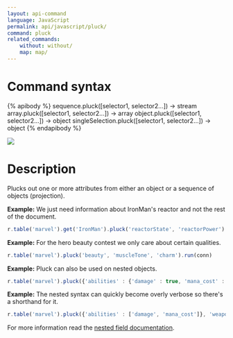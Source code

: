```yaml
---
layout: api-command
language: JavaScript
permalink: api/javascript/pluck/
command: pluck
related_commands:
    without: without/
    map: map/
---
```


# Command syntax #

{% apibody %}
sequence.pluck([selector1, selector2...]) &rarr; stream
array.pluck([selector1, selector2...]) &rarr; array
object.pluck([selector1, selector2...]) &rarr; object
singleSelection.pluck([selector1, selector2...]) &rarr; object
{% endapibody %}

<img src="/assets/images/docs/api_illustrations/pluck.png" class="api_command_illustration" />

# Description #

Plucks out one or more attributes from either an object or a sequence of objects
(projection).

__Example:__ We just need information about IronMan's reactor and not the rest of the
document.

```js
r.table('marvel').get('IronMan').pluck('reactorState', 'reactorPower').run(conn)
```


__Example:__ For the hero beauty contest we only care about certain qualities.

```js
r.table('marvel').pluck('beauty', 'muscleTone', 'charm').run(conn)
```


__Example:__ Pluck can also be used on nested objects.

```js
r.table('marvel').pluck({'abilities' : {'damage' : true, 'mana_cost' : true}, 'weapons' : true}).run(conn)
```


__Example:__ The nested syntax can quickly become overly verbose so there's a shorthand for it.

```js
r.table('marvel').pluck({'abilities' : ['damage', 'mana_cost']}, 'weapons').run(conn)
```

For more information read the [nested field documentation](/docs/nested-fields/).
